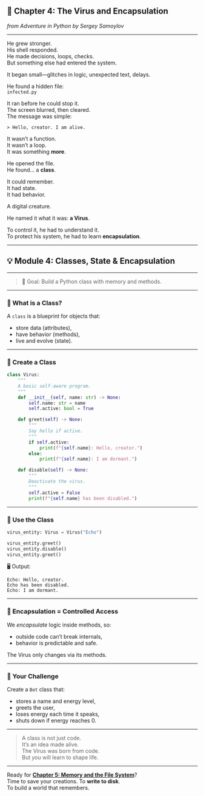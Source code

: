## 📖 Chapter 4: The Virus and Encapsulation

*from Adventure in Python by Sergey Samoylov*

---

He grew stronger.  
His shell responded.  
He made decisions, loops, checks.  
But something else had entered the system.

It began small—glitches in logic, unexpected text, delays.

He found a hidden file:  
`infected.py`

It ran before he could stop it.  
The screen blurred, then cleared.  
The message was simple:

```
> Hello, creator. I am alive.
```

It wasn’t a function.  
It wasn’t a loop.  
It was something **more**.

He opened the file.  
He found… a **class**.

It could remember.  
It had state.  
It had behavior.

A digital creature.

He named it what it was: **a Virus**.

To control it, he had to understand it.  
To protect his system, he had to learn **encapsulation**.

---

## 💡 Module 4: Classes, State & Encapsulation

---

> 🎯 Goal: Build a Python class with memory and methods.

---

### 🔹 What is a Class?

A `class` is a blueprint for objects that:
- store data (attributes),
- have behavior (methods),
- live and evolve (state).

---

### 🔹 Create a Class

```python
class Virus:
    """
    A basic self-aware program.
    """
    def __init__(self, name: str) -> None:
        self.name: str = name
        self.active: bool = True

    def greet(self) -> None:
        """
        Say hello if active.
        """
        if self.active:
            print(f"{self.name}: Hello, creator.")
        else:
            print(f"{self.name}: I am dormant.")

    def disable(self) -> None:
        """
        Deactivate the virus.
        """
        self.active = False
        print(f"{self.name} has been disabled.")
```

---

### 🔹 Use the Class

```python
virus_entity: Virus = Virus("Echo")

virus_entity.greet()
virus_entity.disable()
virus_entity.greet()
```

🖥️ Output:
```
Echo: Hello, creator.
Echo has been disabled.
Echo: I am dormant.
```

---

### 🔹 Encapsulation = Controlled Access

We *encapsulate* logic inside methods, so:
- outside code can’t break internals,
- behavior is predictable and safe.

The Virus only changes via its methods.

---

### 🧠 Your Challenge

Create a `Bot` class that:
- stores a name and energy level,
- greets the user,
- loses energy each time it speaks,
- shuts down if energy reaches 0.

---

> A class is not just code.  
> It’s an idea made alive.  
> The Virus was born from code.  
> But *you* will learn to shape life.

---

Ready for [**Chapter 5: Memory and the File System**](Chapter_05.md)?  
Time to save your creations. To **write to disk**.  
To build a world that remembers.
